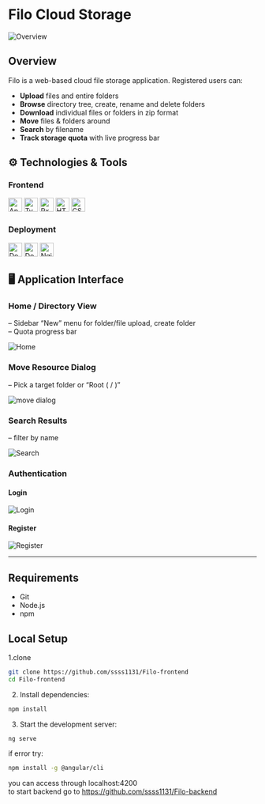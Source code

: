 # Filo Cloud Storage

![Overview](https://github.com/user-attachments/assets/b4180cb7-a5d7-4b37-8e05-208878ccb47b)

## Overview
Filo is a web-based cloud file storage application. Registered users can:
- **Upload** files and entire folders  
- **Browse** directory tree, create, rename and delete folders  
- **Download** individual files or folders in zip format
- **Move** files & folders around
- **Search** by filename  
- **Track storage quota** with live progress bar  


## ⚙️ Technologies & Tools

### Frontend  
<p float="left">
  <img src="https://img.shields.io/badge/Angular-black?logo=angular" alt="Angular" height="28px"/>
  <img src="https://img.shields.io/badge/TypeScript-black?logo=typescript" alt="TypeScript" height="28px"/>
  <img src="https://img.shields.io/badge/RxJS-black?logo=rxjs" alt="RxJS" height="28px"/>
  <img src="https://img.shields.io/badge/HTML5-black?logo=html5" alt="HTML5" height="28px"/>
  <img src="https://img.shields.io/badge/CSS3-black?logo=css3" alt="CSS3" height="28px"/>
</p>

### Deployment  
<p float="left">
  <img src="https://img.shields.io/badge/Docker-black?logo=docker" alt="Docker" height="28px"/>
  <img src="https://img.shields.io/badge/Docker–Compose-black?logo=docker" alt="Docker Compose" height="28px"/>
  <img src="https://img.shields.io/badge/Nginx-black?logo=nginx" alt="Nginx" height="28px"/>
</p>


## 🖥️ Application Interface

### Home / Directory View  
– Sidebar “New” menu for folder/file upload, create folder<br>
– Quota progress bar

![Home](https://github.com/user-attachments/assets/1653cfc6-8c88-4fd7-9d13-bbe7098b6d62)

### Move Resource Dialog  
– Pick a target folder or “Root ( / )”  

![move dialog](https://github.com/user-attachments/assets/b9f873c3-81b0-4bb9-8bce-e4d78b41753b)

### Search Results  
– filter by name  

![Search](https://github.com/user-attachments/assets/6df89929-345b-4986-a7ee-e69f24c2c5ed)

### Authentication  
#### Login  
![Login](https://github.com/user-attachments/assets/da13fdcc-a5c3-4a2a-b078-73a8a5f3c55b) 
#### Register  
![Register](https://github.com/user-attachments/assets/a81c9cd3-058b-446f-977a-0729afd686dc)


---

## Requirements
- Git
- Node.js
- npm

## Local Setup

1.clone
```bash
git clone https://github.com/ssss1131/Filo-frontend
cd Filo-frontend
```

2. Install dependencies:
```bash
npm install
```

3. Start the development server:
```bash
ng serve
```
if error try:
```bash
npm install -g @angular/cli
```

you can access through localhost:4200<br>
to start backend go to https://github.com/ssss1131/Filo-backend



